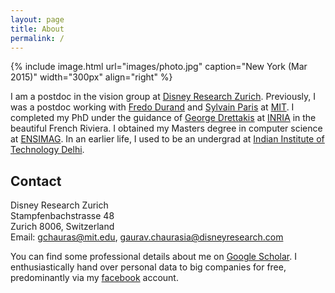 ```yaml
---
layout: page
title: About
permalink: /
---
```


{% include image.html url="images/photo.jpg" caption="New York (Mar 2015)" width="300px" align="right" %}

I am a postdoc in the vision group at [Disney Research Zurich].
Previously, I was a postdoc working with [Fredo Durand] and [Sylvain Paris]
at [MIT]. I completed my PhD under the guidance of [George Drettakis]
at [INRIA] in the beautiful French Riviera. I obtained my Masters degree in
computer science at [ENSIMAG]. In an earlier life, I used to be an undergrad
at [Indian Institute of Technology Delhi].

## Contact

Disney Research Zurich<br />
Stampfenbachstrasse 48<br />
Zurich 8006, Switzerland<br />
Email: [gchauras@mit.edu], [gaurav.chaurasia@disneyresearch.com]

You can find some professional details about me on [Google Scholar].
I enthusiastically hand over personal data to big companies for free,
predominantly via my [facebook] account.


[Disney Research Zurich]: http://www.disneyresearch.com/research-labs/disney-research-zurich/
[INRIA]: https://team.inria.fr/graphdeco/
[Indian Institute of Technology Delhi]: http://www.cse.iitd.ac.in
[George Drettakis]: http://www-sop.inria.fr/members/George.Drettakis
[ENSIMAG]: http://ensimag.grenoble-inp.fr
[Fredo Durand]: http://people.csail.mit.edu/fredo/
[Sylvain Paris]: http://people.csail.mit.edu/sparis/
[MIT]: http://www.csail.mit.edu/
[facebook]: http://www.facebook.com/{{site.author.facebook}}
[Google Scholar]: http://scholar.google.fr/citations?user={{site.author.scholar}}&hl=en&oi=ao
[gchauras@mit.edu]: mailto:gchauras@mit.edu
[gaurav.chaurasia@disneyresearch.com]: mailto:gaurav.chaurasia@disneyresearch.com
